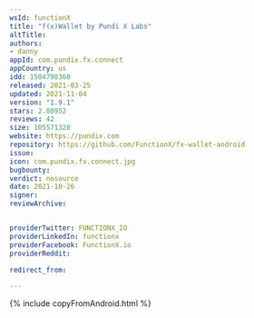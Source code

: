 ```yaml
---
wsId: functionX
title: "f(x)Wallet by Pundi X Labs"
altTitle: 
authors:
- danny
appId: com.pundix.fx.connect
appCountry: us
idd: 1504798360
released: 2021-03-25
updated: 2021-11-04
version: "1.9.1"
stars: 2.80952
reviews: 42
size: 105571328
website: https://pundix.com
repository: https://github.com/FunctionX/fx-wallet-android
issue: 
icon: com.pundix.fx.connect.jpg
bugbounty: 
verdict: nosource
date: 2021-10-26
signer: 
reviewArchive:


providerTwitter: FUNCTIONX_IO
providerLinkedIn: functionx
providerFacebook: FunctionX.io
providerReddit: 

redirect_from:

---
```


{% include copyFromAndroid.html %}
